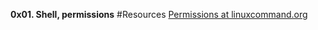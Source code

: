**0x01. Shell, permissions**
#Resources
[Permissions at linuxcommand.org](http://linuxcommand.org/lc3_lts0090.php)

